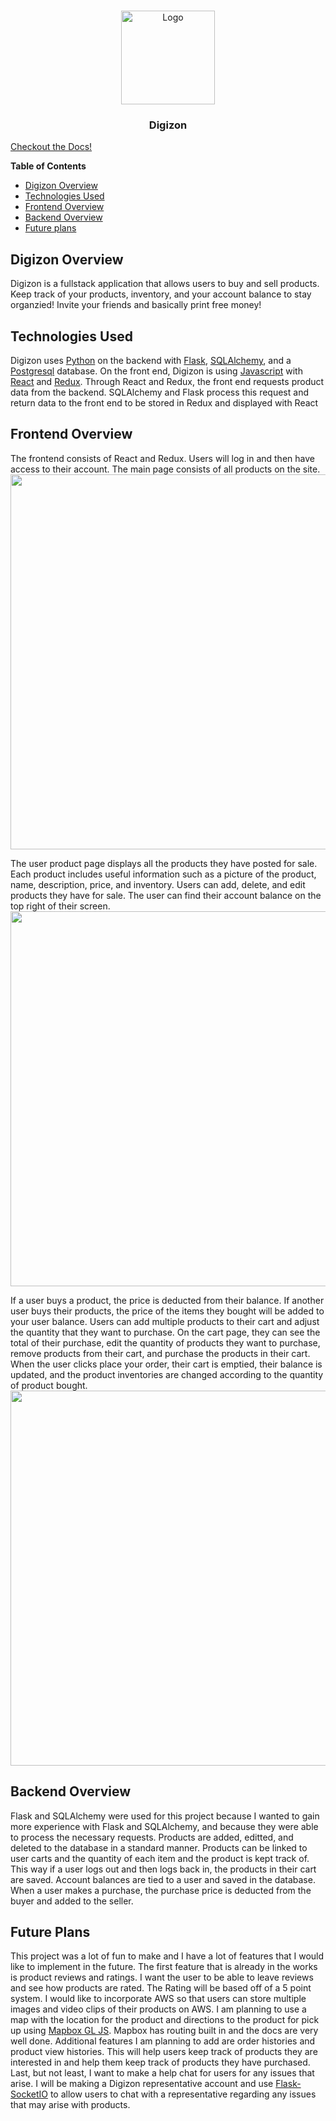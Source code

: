 <br />
<p align="center">
  <a href="https://digizon.herokuapp.com/login">
    <img src="https://cdn.discordapp.com/attachments/899805199613448233/903212248716173332/Digizon_2.png" alt="Logo" style="width:150px">
  </a>

  <h3 align="center">Digizon</h3>
   <p align="center">

  [Checkout the Docs!](https://github.com/RawaMem/Digizon/wiki)
</p>
</p>

**Table of Contents**
* [Digizon Overview](#digizon-overview)
* [Technologies Used](#technologies-used)
* [Frontend Overview](#frontend-overview)
* [Backend Overview](#backend-overview)
* [Future plans](#future-plans)

## Digizon Overview
Digizon is a fullstack application that allows users to buy and sell products. Keep track of your products, inventory, and your account balance to stay organzied! Invite your friends and basically print free money!

## Technologies Used
Digizon uses [Python](https://www.python.org/) on the backend with [Flask](https://flask.palletsprojects.com/en/2.0.x/), [SQLAlchemy](https://www.sqlalchemy.org/), and a [Postgresql](https://www.postgresql.org/) database.
On the front end, Digizon is using [Javascript](https://www.javascript.com/) with [React](https://reactjs.org/) and [Redux](https://redux.js.org/). Through React and Redux, the front end requests product data from the backend.
SQLAlchemy and Flask process this request and return data to the front end to be stored in Redux and displayed with React

## Frontend Overview
The frontend consists of React and Redux. Users will log in and then have access to their account. The main page consists of all products on the site.\
<img src="https://cdn.discordapp.com/attachments/899805199613448233/904546598497972244/Screen_Shot_2021-10-31_at_6.45.09_PM.png" width='600'>


The user product page displays all the products they have posted for sale. Each product includes useful information such as a picture of the product, name, description, price, and inventory. Users can add, delete, and edit products they have for sale. The user can find their account balance on the top right of their screen.\
<img src="https://cdn.discordapp.com/attachments/899805199613448233/904546713816150026/Screen_Shot_2021-10-31_at_6.45.38_PM.png" width='600'>


If a user buys a product, the price is deducted from their balance. If another user buys their products, the price of the items they bought will be added to your user balance. Users can add multiple products to their cart and adjust the quantity that they want to purchase. On the cart page, they can see the total of their purchase, edit the quantity of products they want to purchase, remove products from their cart, and purchase the products in their cart. When the user clicks place your order, their cart is emptied, their balance is updated, and the product inventories are changed according to the quantity of product bought.\
<img src="https://cdn.discordapp.com/attachments/899805199613448233/904546983170170920/Screen_Shot_2021-10-31_at_6.46.42_PM.png" width='600'>

## Backend Overview
Flask and SQLAlchemy were used for this project because I wanted to gain more experience with Flask and SQLAlchemy, and because they were able to process the necessary requests. Products are added, editted, and deleted to the database in a standard manner. Products can be linked to user carts and the quantity of each item and the product is kept track of. This way if a user logs out and then logs back in, the products in their cart are saved. Account balances are tied to a user and saved in the database. When a user makes a purchase, the purchase price is deducted from the buyer and added to the seller.


## Future Plans
This project was a lot of fun to make and I have a lot of features that I would like to implement in the future. The first feature that is already in the works is product reviews and ratings. I want the user to be able to leave reviews and see how products are rated. The Rating will be based off of a 5 point system. I would like to incorporate AWS so that users can store multiple images and video clips of their products on AWS. I am planning to use a map with the location for the product and directions to the product for pick up using [Mapbox GL JS](https://docs.mapbox.com/help/tutorials/use-mapbox-gl-js-with-react/). Mapbox has routing built in and the docs are very well done. Additional features I am planning to add are order histories and product view histories. This will help users keep track of products they are interested in and help them keep track of products they have purchased. Last, but not least, I want to make a help chat for users for any issues that arise. I will be making a Digizon representative account and use [Flask-SocketIO](https://flask-socketio.readthedocs.io/en/latest/) to allow users to chat with a representative regarding any issues that may arise with products.
